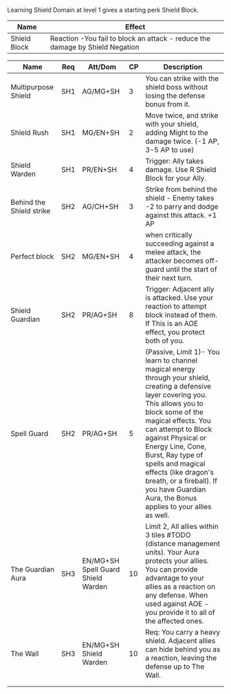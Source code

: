 Learning Shield Domain at level 1 gives a starting perk Shield Block.

| **Name**     | **Effect**                                                                   |
| ------------ | ---------------------------------------------------------------------------- |
| Shield Block | Reaction -You fail to block an attack - reduce the damage by Shield Negation |

| **Name**                 | **Req** | Att/Dom                            | **CP** | **Description**                                                                                                                                                                                                                                                                                                                                                                                       |
| ------------------------ | ------- | ---------------------------------- | ------ | ----------------------------------------------------------------------------------------------------------------------------------------------------------------------------------------------------------------------------------------------------------------------------------------------------------------------------------------------------------------------------------------------------- |
| Multipurpose Shield      | SH1     | AG/MG+SH                           | 3      | You can strike with the shield boss without losing the defense bonus from it.                                                                                                                                                                                                                                                                                                                         |
| Shield Rush              | SH1     | MG/EN+SH                           | 2      | Move twice, and strike with your shield, adding Might to the damage twice. (-1 AP, 3-5 AP to use)                                                                                                                                                                                                                                                                                                     |
| Shield Warden            | SH1     | PR/EN+SH                           | 4      | Trigger: Ally takes damage. Use R Shield Block for your Ally.                                                                                                                                                                                                                                                                                                                                         |
| Behind the Shield strike | SH2     | AG/CH+SH                           | 3      | Strike from behind the shield - Enemy takes -2 to parry and dodge against this attack. +1 AP                                                                                                                                                                                                                                                                                                          |
| Perfect block            | SH2     | MG/EN+SH                           | 4      | when critically succeeding against a melee attack, the attacker becomes off-guard until the start of their next turn.                                                                                                                                                                                                                                                                                 |
| Shield Guardian          | SH2     | PR/AG+SH                           | 8      | Trigger: Adjacent ally is attacked. Use your reaction to attempt block instead of them. If This is an AOE effect, you protect both of you.                                                                                                                                                                                                                                                            |
| Spell Guard              | SH2     | PR/AG+SH                           | 5      | (Passive, Limit 1)- You learn to channel magical energy through your shield, creating a defensive layer covering you. This allows you to block some of the magical effects. You can attempt to Block against Physical or Energy Line, Cone, Burst, Ray type of spells and magical effects (like dragon's breath, or a fireball). If you have Guardian Aura, the Bonus applies to your allies as well. |
| The Guardian Aura        | SH3     | EN/MG+SH Spell Guard Shield Warden | 10     | Limit 2, All allies within 3 tiles #TODO (distance management units). Your Aura protects your allies. You can provide advantage to your allies as a reaction on any defense. When used against AOE - you provide it to all of the affected ones.                                                                                                                                                      |
| The Wall                 | SH3     | EN/MG+SH Shield Warden             | 10     | Req: You carry a heavy shield. Adjacent allies can hide behind you as a reaction, leaving the defense up to The Wall.                                                                                                                                                                                                                                                                                 |
|                          |         |                                    |        |                                                                                                                                                                                                                                                                                                                                                                                                       |
|                          |         |                                    |        |                                                                                                                                                                                                                                                                                                                                                                                                       |



